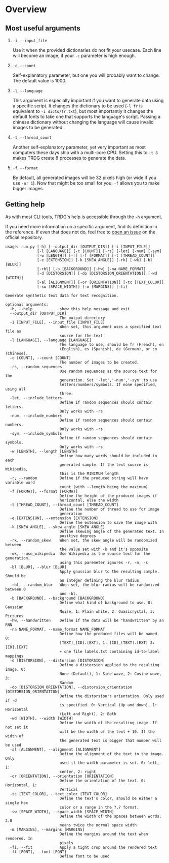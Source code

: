 # Overview

## Most useful arguments

1. `-i`, `--input_file`

    Use it when the provided dictionaries do not fit your usecase. Each line
    will become an image, if your `-c` parameter is high enough.

2. `-c`, `--count`

    Self-explanatory parameter, but one you will probably want to change. The
    default value is 1000.

3. `-l`, `--language`

    This argument is especially important if you want to generate data using a
    specific script. It changes the dictionary to be used (`-l fr` is equivalent
    to `-i dicts/fr.txt`), but most importantly it changes the default fonts to
    take one that supports the language's script. Passing a chinese dictionary without
    changing the language will cause invalid images to be generated.

4. `-t`, `--thread_count`

    Another self-explanatory parameter, yet very important as most computers these days
    ship with a multi-core CPU. Setting this to `-t 8` makes TRDG create 8 processes
    to generate the data.

5. `-f`, `--format`

    By default, all generated images will be 32 pixels high (or wide if you use `-or 1`).
    Now that might be too small for you. `-f` allows you to make bigger images.

## Getting help

As with most CLI tools, TRDG's help is accessible through the `-h` argument.

If you need more information on a specific argument, find its definition
in the reference. If even that does not do, feel free to
[open an issue](https://github.com/Belval/TextRecognitionDataGenerator/issues/new)
on the official repository.

```
usage: run.py [-h] [--output_dir [OUTPUT_DIR]] [-i [INPUT_FILE]]
              [-l [LANGUAGE]] [-c [COUNT]] [-rs] [-let] [-num] [-sym]
              [-w [LENGTH]] [-r] [-f [FORMAT]] [-t [THREAD_COUNT]]
              [-e [EXTENSION]] [-k [SKEW_ANGLE]] [-rk] [-wk] [-bl [BLUR]]
              [-rbl] [-b [BACKGROUND]] [-hw] [-na NAME_FORMAT]
              [-d [DISTORSION]] [-do [DISTORSION_ORIENTATION]] [-wd [WIDTH]]
              [-al [ALIGNMENT]] [-or [ORIENTATION]] [-tc [TEXT_COLOR]]
              [-sw [SPACE_WIDTH]] [-m [MARGINS]] [-fi]

Generate synthetic text data for text recognition.

optional arguments:
  -h, --help            show this help message and exit
  --output_dir [OUTPUT_DIR]
                        The output directory
  -i [INPUT_FILE], --input_file [INPUT_FILE]
                        When set, this argument uses a specified text file as
                        source for the text
  -l [LANGUAGE], --language [LANGUAGE]
                        The language to use, should be fr (French), en
                        (English), es (Spanish), de (German), or cn (Chinese).
  -c [COUNT], --count [COUNT]
                        The number of images to be created.
  -rs, --random_sequences
                        Use random sequences as the source text for the
                        generation. Set '-let','-num','-sym' to use
                        letters/numbers/symbols. If none specified, using all
                        three.
  -let, --include_letters
                        Define if random sequences should contain letters.
                        Only works with -rs
  -num, --include_numbers
                        Define if random sequences should contain numbers.
                        Only works with -rs
  -sym, --include_symbols
                        Define if random sequences should contain symbols.
                        Only works with -rs
  -w [LENGTH], --length [LENGTH]
                        Define how many words should be included in each
                        generated sample. If the text source is Wikipedia,
                        this is the MINIMUM length
  -r, --random          Define if the produced string will have variable word
                        count (with --length being the maximum)
  -f [FORMAT], --format [FORMAT]
                        Define the height of the produced images if
                        horizontal, else the width
  -t [THREAD_COUNT], --thread_count [THREAD_COUNT]
                        Define the number of thread to use for image
                        generation
  -e [EXTENSION], --extension [EXTENSION]
                        Define the extension to save the image with
  -k [SKEW_ANGLE], --skew_angle [SKEW_ANGLE]
                        Define skewing angle of the generated text. In
                        positive degrees
  -rk, --random_skew    When set, the skew angle will be randomized between
                        the value set with -k and it's opposite
  -wk, --use_wikipedia  Use Wikipedia as the source text for the generation,
                        using this paremeter ignores -r, -n, -s
  -bl [BLUR], --blur [BLUR]
                        Apply gaussian blur to the resulting sample. Should be
                        an integer defining the blur radius
  -rbl, --random_blur   When set, the blur radius will be randomized between 0
                        and -bl.
  -b [BACKGROUND], --background [BACKGROUND]
                        Define what kind of background to use. 0: Gaussian
                        Noise, 1: Plain white, 2: Quasicrystal, 3: Pictures
  -hw, --handwritten    Define if the data will be "handwritten" by an RNN
  -na NAME_FORMAT, --name_format NAME_FORMAT
                        Define how the produced files will be named. 0:
                        [TEXT]_[ID].[EXT], 1: [ID]_[TEXT].[EXT] 2: [ID].[EXT]
                        + one file labels.txt containing id-to-label mappings
  -d [DISTORSION], --distorsion [DISTORSION]
                        Define a distorsion applied to the resulting image. 0:
                        None (Default), 1: Sine wave, 2: Cosine wave, 3:
                        Random
  -do [DISTORSION_ORIENTATION], --distorsion_orientation [DISTORSION_ORIENTATION]
                        Define the distorsion's orientation. Only used if -d
                        is specified. 0: Vertical (Up and down), 1: Horizontal
                        (Left and Right), 2: Both
  -wd [WIDTH], --width [WIDTH]
                        Define the width of the resulting image. If not set it
                        will be the width of the text + 10. If the width of
                        the generated text is bigger that number will be used
  -al [ALIGNMENT], --alignment [ALIGNMENT]
                        Define the alignment of the text in the image. Only
                        used if the width parameter is set. 0: left, 1:
                        center, 2: right
  -or [ORIENTATION], --orientation [ORIENTATION]
                        Define the orientation of the text. 0: Horizontal, 1:
                        Vertical
  -tc [TEXT_COLOR], --text_color [TEXT_COLOR]
                        Define the text's color, should be either a single hex
                        color or a range in the ?,? format.
  -sw [SPACE_WIDTH], --space_width [SPACE_WIDTH]
                        Define the width of the spaces between words. 2.0
                        means twice the normal space width
  -m [MARGINS], --margins [MARGINS]
                        Define the margins around the text when rendered. In
                        pixels
  -fi, --fit            Apply a tight crop around the rendered text
  -ft [FONT], --font [FONT]
                        Define font to be used
```

